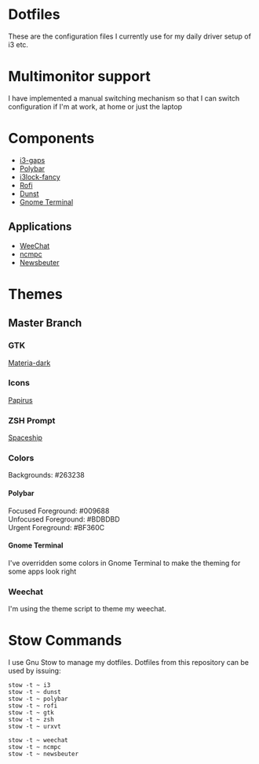 # Dotfiles
These are the configuration files I currently use for my daily driver setup of i3 etc.

# Multimonitor support
I have implemented a manual switching mechanism so that I can switch configuration if I'm at work, at home or just the laptop

# Components
* [i3-gaps](https://github.com/Airblader/i3)
* [Polybar](https://github.com/jaagr/polybar)
* [i3lock-fancy](https://github.com/guimeira/i3lock-fancy-multimonitor)
* [Rofi](https://github.com/DaveDavenport/rofi)
* [Dunst](https://github.com/dunst-project/dunst) 
* [Gnome Terminal](https://github.com/GNOME/gnome-terminal)

## Applications
* [WeeChat](https://github.com/weechat/weechat)
* [ncmpc](https://github.com/MusicPlayerDaemon/ncmpc)
* [Newsbeuter](https://github.com/akrennmair/newsbeuter)

# Themes
## Master Branch
### GTK
[Materia-dark](https://github.com/nana-4/materia-theme)  

### Icons
[Papirus](https://github.com/PapirusDevelopmentTeam/papirus-icon-theme)  

### ZSH Prompt
[Spaceship](https://github.com/denysdovhan/spaceship-prompt)

### Colors
Backgrounds: #263238

#### Polybar
Focused Foreground: #009688  
Unfocused Foreground: #BDBDBD  
Urgent Foreground: #BF360C	

#### Gnome Terminal
I've overridden some colors in Gnome Terminal to make the theming for some apps look right

### Weechat
I'm using the theme script to theme my weechat. 

# Stow Commands
I use Gnu Stow to manage my dotfiles. Dotfiles from this repository can be used by issuing:
~~~
stow -t ~ i3  
stow -t ~ dunst  
stow -t ~ polybar  
stow -t ~ rofi  
stow -t ~ gtk
stow -t ~ zsh
stow -t ~ urxvt

stow -t ~ weechat
stow -t ~ ncmpc
stow -t ~ newsbeuter
~~~
